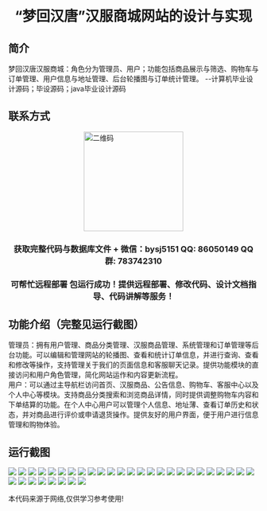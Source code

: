 <p><h1 align="center">“梦回汉唐”汉服商城网站的设计与实现</h1></p>

## 简介
梦回汉唐汉服商城：角色分为管理员、用户；功能包括商品展示与筛选、购物车与订单管理、用户信息与地址管理、后台轮播图与订单统计管理。    --计算机毕业设计源码；毕设源码；java毕业设计源码


## 联系方式
<img src="https://bs-1329754181.cos.ap-shanghai.myqcloud.com/wx.jpg" alt="二维码" style="display: block; margin: 0 auto;" width="200px">
<p><h3 align="center">获取完整代码与数据库文件 + 微信：bysj5151 QQ: 86050149 QQ群: 783742310</h3></p>
<p><h3 align="center">可帮忙远程部署 包运行成功！提供远程部署、修改代码、设计文档指导、代码讲解等服务！</h3></p>

## 功能介绍（完整见运行截图）
管理员：拥有用户管理、商品分类管理、汉服商品管理、系统管理和订单管理等后台功能。可以编辑和管理网站的轮播图、查看和统计订单信息，并进行查询、查看和修改等操作，支持管理关于我们的页面信息和客服聊天记录。提供功能模块的直接访问和用户角色管理，简化网站运作和内容更新流程。  
用户：可以通过主导航栏访问首页、汉服商品、公告信息、购物车、客服中心以及个人中心等模块。支持商品分类搜索和浏览商品详情，同时提供调整购物车内容和下单结算的功能。在个人中心用户可以管理个人信息、地址薄、查看订单历史和状态，并对商品进行评价或申请退货操作。提供友好的用户界面，便于用户进行信息管理和购物体验。


## 运行截图
![](https://bs-1329754181.cos.ap-shanghai.myqcloud.com/ssm/DreamBackToHanTangHanFuMall/img/001.jpg)
![](https://bs-1329754181.cos.ap-shanghai.myqcloud.com/ssm/DreamBackToHanTangHanFuMall/img/002.jpg)
![](https://bs-1329754181.cos.ap-shanghai.myqcloud.com/ssm/DreamBackToHanTangHanFuMall/img/003.jpg)
![](https://bs-1329754181.cos.ap-shanghai.myqcloud.com/ssm/DreamBackToHanTangHanFuMall/img/004.jpg)
![](https://bs-1329754181.cos.ap-shanghai.myqcloud.com/ssm/DreamBackToHanTangHanFuMall/img/005.jpg)
![](https://bs-1329754181.cos.ap-shanghai.myqcloud.com/ssm/DreamBackToHanTangHanFuMall/img/006.jpg)
![](https://bs-1329754181.cos.ap-shanghai.myqcloud.com/ssm/DreamBackToHanTangHanFuMall/img/007.jpg)
![](https://bs-1329754181.cos.ap-shanghai.myqcloud.com/ssm/DreamBackToHanTangHanFuMall/img/008.jpg)
![](https://bs-1329754181.cos.ap-shanghai.myqcloud.com/ssm/DreamBackToHanTangHanFuMall/img/009.jpg)
![](https://bs-1329754181.cos.ap-shanghai.myqcloud.com/ssm/DreamBackToHanTangHanFuMall/img/010.jpg)
![](https://bs-1329754181.cos.ap-shanghai.myqcloud.com/ssm/DreamBackToHanTangHanFuMall/img/011.jpg)
![](https://bs-1329754181.cos.ap-shanghai.myqcloud.com/ssm/DreamBackToHanTangHanFuMall/img/012.jpg)
![](https://bs-1329754181.cos.ap-shanghai.myqcloud.com/ssm/DreamBackToHanTangHanFuMall/img/013.jpg)
![](https://bs-1329754181.cos.ap-shanghai.myqcloud.com/ssm/DreamBackToHanTangHanFuMall/img/014.jpg)
![](https://bs-1329754181.cos.ap-shanghai.myqcloud.com/ssm/DreamBackToHanTangHanFuMall/img/015.jpg)
![](https://bs-1329754181.cos.ap-shanghai.myqcloud.com/ssm/DreamBackToHanTangHanFuMall/img/016.jpg)
![](https://bs-1329754181.cos.ap-shanghai.myqcloud.com/ssm/DreamBackToHanTangHanFuMall/img/017.jpg)
![](https://bs-1329754181.cos.ap-shanghai.myqcloud.com/ssm/DreamBackToHanTangHanFuMall/img/018.jpg)
![](https://bs-1329754181.cos.ap-shanghai.myqcloud.com/ssm/DreamBackToHanTangHanFuMall/img/019.jpg)
![](https://bs-1329754181.cos.ap-shanghai.myqcloud.com/ssm/DreamBackToHanTangHanFuMall/img/020.jpg)
![](https://bs-1329754181.cos.ap-shanghai.myqcloud.com/ssm/DreamBackToHanTangHanFuMall/img/021.jpg)
![](https://bs-1329754181.cos.ap-shanghai.myqcloud.com/ssm/DreamBackToHanTangHanFuMall/img/022.jpg)
![](https://bs-1329754181.cos.ap-shanghai.myqcloud.com/ssm/DreamBackToHanTangHanFuMall/img/023.jpg)
![](https://bs-1329754181.cos.ap-shanghai.myqcloud.com/ssm/DreamBackToHanTangHanFuMall/img/024.jpg)
![](https://bs-1329754181.cos.ap-shanghai.myqcloud.com/ssm/DreamBackToHanTangHanFuMall/img/025.jpg)
![](https://bs-1329754181.cos.ap-shanghai.myqcloud.com/ssm/DreamBackToHanTangHanFuMall/img/026.jpg)
![](https://bs-1329754181.cos.ap-shanghai.myqcloud.com/ssm/DreamBackToHanTangHanFuMall/img/027.jpg)
![](https://bs-1329754181.cos.ap-shanghai.myqcloud.com/ssm/DreamBackToHanTangHanFuMall/img/028.jpg)
![](https://bs-1329754181.cos.ap-shanghai.myqcloud.com/ssm/DreamBackToHanTangHanFuMall/img/029.jpg)
![](https://bs-1329754181.cos.ap-shanghai.myqcloud.com/ssm/DreamBackToHanTangHanFuMall/img/030.jpg)
![](https://bs-1329754181.cos.ap-shanghai.myqcloud.com/ssm/DreamBackToHanTangHanFuMall/img/031.jpg)
![](https://bs-1329754181.cos.ap-shanghai.myqcloud.com/ssm/DreamBackToHanTangHanFuMall/img/032.jpg)
![](https://bs-1329754181.cos.ap-shanghai.myqcloud.com/ssm/DreamBackToHanTangHanFuMall/img/033.jpg)

<p>本代码来源于网络,仅供学习参考使用!</p>
